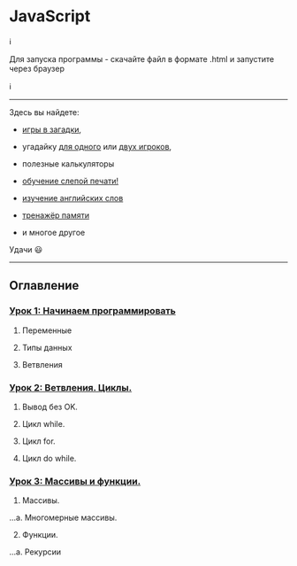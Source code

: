 # JavaScript


ℹ️

Для запуска программы - скачайте файл в формате .html и запустите через браузер

ℹ️

***

Здесь вы найдете:

- [игры в загадки](https://github.com/victoria-ulianova/JavaScript/blob/main/lesson_2/2.5%20puzzles.html),

- угадайку [для одного](https://github.com/victoria-ulianova/JavaScript/blob/main/lesson_2/2.6%20guess.html) или [двух игроков](https://github.com/victoria-ulianova/JavaScript/blob/main/lesson_2/2.7%20guess%202%20players.html),

- полезные калькуляторы

- [обучение слепой печати!](https://github.com/victoria-ulianova/JavaScript/blob/main/lesson_3/3.4%20learning%20to%20touch%20typing.html)

- [изучение английских слов](https://github.com/victoria-ulianova/JavaScript/blob/main/lesson_3/3.6%20function%2C%20english%2C%20learn%20words.html)

- [тренажёр памяти](https://github.com/victoria-ulianova/JavaScript/blob/main/lesson_3/3.8.2%20function%2C%20memory%20check.html)

- и многое другое

Удачи 😃


***

## Оглавление

### [Урок 1: Начинаем программировать](https://github.com/victoria-ulianova/JavaScript/tree/main/lesson_1)

1. Переменные

2. Типы данных

3. Ветвления

### [Урок 2: Ветвления. Циклы.](https://github.com/victoria-ulianova/JavaScript/tree/main/lesson_2)

1. Вывод без OK.
 
2. Цикл while.

3. Цикл for.
 
4. Цикл do while.

### [Урок 3: Массивы и функции.](https://github.com/victoria-ulianova/JavaScript/tree/main/lesson_3)

1. Массивы.
 
  ...a. Многомерные массивы.
  
2. Функции.
 
  ...a. Рекурсии
